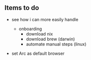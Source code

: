 
## Items to do
- see how i can more easily handle
    - onboarding
        - download nix
        - download brew (darwin)
        - automate manual steps (linux)

- set Arc as default browser
